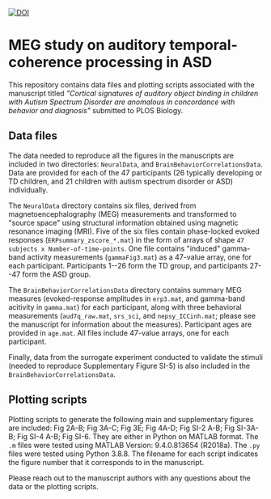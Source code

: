 

[![DOI](https://zenodo.org/badge/445047658.svg)](https://zenodo.org/badge/latestdoi/445047658)


# MEG study on auditory temporal-coherence processing in ASD


This repository contains data files and plotting scripts associated with the manuscript titled *"Cortical signatures of auditory object binding in children with Autism Spectrum Disorder are anomalous in concordance with behavior and diagnosis"* submitted to PLOS Biology.


## Data files

The data needed to reproduce all the figures in the manuscripts are included in two directories: ```NeuralData```, and ```BrainBehaviorCorrelationsData```. Data are provided for each of the 47 participants (26 typically developing or TD children, and 21 children with autism spectrum disorder or ASD) individually.

The ```NeuralData``` directory contains six files, derived from magnetoencephalography (MEG) measurements and transformed to "source space" using structural information obtained using magnetic resonance imaging (MRI). Five of the six files contain phase-locked evoked responses (```ERPsummary_zscore_*.mat```) in the form of arrays of shape ```47 subjects x Number-of-time-points```. One file contains "induced" gamma-band activity measurements (```gammaFig3.mat```) as a 47-value array, one for each participant. Participants 1--26 form the TD group, and participants 27--47 form the ASD group.


The ```BrainBehaviorCorrelationsData``` directory contains summary MEG measures (evoked-response amplitudes in ```erp3.mat```, and gamma-band acitivity in ```gamma.mat```) for each participant, along with three behavioral measurements (```aud7q_raw.mat```, ```srs_sci```, and ```nepsy_ICCinh.mat```; please see the manuscript for information about the measures).  Participant ages are provided in ```age.mat```. All files include 47-value arrays, one for each participant.


Finally, data from the surrogate experiment conducted to validate the stimuli (needed to reproduce Supplementary Figure SI-5) is also included in the ```BrainBehaviorCorrelationsData```.


## Plotting scripts

Plotting scripts to generate the following main and supplementary figures are included: Fig 2A-B; Fig 3A-C; Fig 3E; Fig 4A-D; Fig SI-2 A-B; Fig SI-3A-B; Fig SI-4 A-B; Fig SI-6. They are either in Python on MATLAB format. The ```.m``` files were tested using MATLAB Version: 9.4.0.813654 (R2018a). The ```.py``` files were tested using Python 3.8.8. The filename for each script indicates the figure number that it corresponds to in the manuscript.

Please reach out to the manuscript authors with any questions about the data or the plotting scripts.
